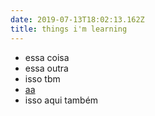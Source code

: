 ```yaml
---
date: 2019-07-13T18:02:13.162Z
title: things i'm learning
---
```

* essa coisa
* essa outra
* isso tbm
* [aa](aa)
* isso aqui também
